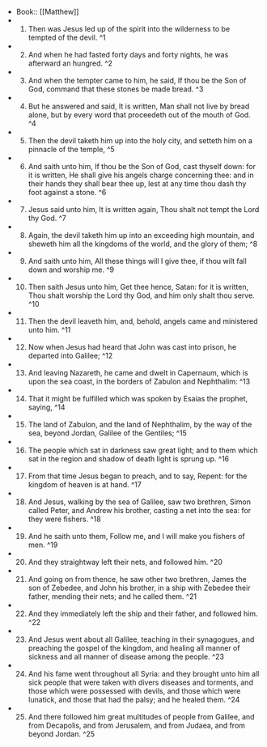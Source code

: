 - Book:: [[Matthew]]
- 1. Then was Jesus led up of the spirit into the wilderness to be tempted of the devil. ^1
- 2. And when he had fasted forty days and forty nights, he was afterward an hungred. ^2
- 3. And when the tempter came to him, he said, If thou be the Son of God, command that these stones be made bread. ^3
- 4. But he answered and said, It is written, Man shall not live by bread alone, but by every word that proceedeth out of the mouth of God. ^4
- 5. Then the devil taketh him up into the holy city, and setteth him on a pinnacle of the temple, ^5
- 6. And saith unto him, If thou be the Son of God, cast thyself down: for it is written, He shall give his angels charge concerning thee: and in their hands they shall bear thee up, lest at any time thou dash thy foot against a stone. ^6
- 7. Jesus said unto him, It is written again, Thou shalt not tempt the Lord thy God. ^7
- 8. Again, the devil taketh him up into an exceeding high mountain, and sheweth him all the kingdoms of the world, and the glory of them; ^8
- 9. And saith unto him, All these things will I give thee, if thou wilt fall down and worship me. ^9
- 10. Then saith Jesus unto him, Get thee hence, Satan: for it is written, Thou shalt worship the Lord thy God, and him only shalt thou serve. ^10
- 11. Then the devil leaveth him, and, behold, angels came and ministered unto him. ^11
- 12. Now when Jesus had heard that John was cast into prison, he departed into Galilee; ^12
- 13. And leaving Nazareth, he came and dwelt in Capernaum, which is upon the sea coast, in the borders of Zabulon and Nephthalim: ^13
- 14. That it might be fulfilled which was spoken by Esaias the prophet, saying, ^14
- 15. The land of Zabulon, and the land of Nephthalim, by the way of the sea, beyond Jordan, Galilee of the Gentiles; ^15
- 16. The people which sat in darkness saw great light; and to them which sat in the region and shadow of death light is sprung up. ^16
- 17. From that time Jesus began to preach, and to say, Repent: for the kingdom of heaven is at hand. ^17
- 18. And Jesus, walking by the sea of Galilee, saw two brethren, Simon called Peter, and Andrew his brother, casting a net into the sea: for they were fishers. ^18
- 19. And he saith unto them, Follow me, and I will make you fishers of men. ^19
- 20. And they straightway left their nets, and followed him. ^20
- 21. And going on from thence, he saw other two brethren, James the son of Zebedee, and John his brother, in a ship with Zebedee their father, mending their nets; and he called them. ^21
- 22. And they immediately left the ship and their father, and followed him. ^22
- 23. And Jesus went about all Galilee, teaching in their synagogues, and preaching the gospel of the kingdom, and healing all manner of sickness and all manner of disease among the people. ^23
- 24. And his fame went throughout all Syria: and they brought unto him all sick people that were taken with divers diseases and torments, and those which were possessed with devils, and those which were lunatick, and those that had the palsy; and he healed them. ^24
- 25. And there followed him great multitudes of people from Galilee, and from Decapolis, and from Jerusalem, and from Judaea, and from beyond Jordan. ^25
